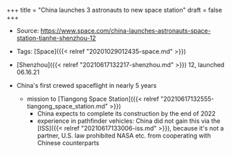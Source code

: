 +++
title = "China launches 3 astronauts to new space station"
draft = false
+++

-   Source:  <https://www.space.com/china-launches-astronauts-space-station-tianhe-shenzhou-12>
-   Tags: [Space]({{< relref "20201029012435-space.md" >}})

-   [Shenzhou]({{< relref "20210617132217-shenzhou.md" >}}) 12, launched 06.16.21
-   China's first crewed spaceflight in nearly 5 years
    -   mission to [Tiangong Space Station]({{< relref "20210617132555-tiangong_space_station.md" >}})
        -   China expects to complete its construction by the end of 2022
        -   experience in pathfinder vehicles: China did not gain this via the [ISS]({{< relref "20210617133006-iss.md" >}}), because it's not a partner, U.S. law prohibited NASA etc. from cooperating with Chinese counterparts

